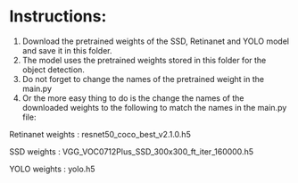 # Instructions:
 1. Download the pretrained weights of the SSD, Retinanet and YOLO model and save it in this folder.
 2. The model uses the pretrained weights stored in this folder for the object detection.
 3. Do not forget to change the names of the pretrained weight in the main.py
 4. Or the more easy thing to do is the change the names of the downloaded weights to the following to match the names in the main.py file:
 
  Retinanet weights : resnet50_coco_best_v2.1.0.h5
  
  SSD weights : VGG_VOC0712Plus_SSD_300x300_ft_iter_160000.h5
  
  YOLO weights : yolo.h5
